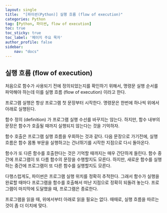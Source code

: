 ```yaml
---
layout: single
title:  "[파이썬(Python)] 실행 흐름 (flow of execution)"
categories: Python
tag: [Python, 파이썬, flow of execution]
toc: true
toc_sticky: true
toc_label: '페이지 주요 목자'
author_profile: false
sidebar:
    nav: "docs"
---
```





## 실행 흐름 (flow of execution)

처음으로 함수가 사용되기 전에 정의되었는지를 확인하기 위해서, 명령문 실행 순서를 파악해야 하는데 이를 실행 흐름 (flow of execution) 이라고 한다.

프로그램 실행은 항상 프로그램 첫 문장부터 시작한다. 명령문은 한번에 하나씩 위에서 아래로 실행된다.

함수 정의 (definition) 가 프로그램 실행 수선를 바꾸지는 않는다. 하지만, 함수 내부의 문장은 함수가 호출될 때까지 실행되지 않는다는 것을 기억하자.

함수 호출은 프로그램 실행 흐름을 우회하는 것과 같다. 다음 문장으로 가기전에, 실행 흐름은 함수 몸통 부문을 실행하고는 건너뛰기를 시작한 지점으로 다시 돌아온다.

함수가 또 다른 함수를 호출한다는 것은 기억할 때까지는 매우 간단하게 들린다. 함수 중간에 프로그램이 또 다름 함수의 문장을 수행할지도 모른다. 하지만, 새로운 함수를 실행하는 중간에 프로그램이 또 다른 함수를 실행할지도 모른다.

다행스럽게도, 파이썬은 프로그램 실행 위치를 정확히 추적한다. 그래서 함수가 실행을 완료할 때마다 프로그램을 함수를 호출해서 떠난 지점으로 정확히 되돌려 놓는다. 프로그램이 마지막에 도달했을 때, 프로그램은 종료한다.

프로그램을 읽을 때, 위에서부터 아래로 읽을 필요는 없다. 때때로, 실행 흐름을 따르는 것이 좀 더 이치에 맞다.
